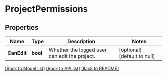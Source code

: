 # ProjectPermissions

## Properties
Name | Type | Description | Notes
------------ | ------------- | ------------- | -------------
**CanEdit** | **bool** | Whether the logged user can edit the project. | [optional] [default to null]

[[Back to Model list]](../README.md#documentation-for-models) [[Back to API list]](../README.md#documentation-for-api-endpoints) [[Back to README]](../README.md)

